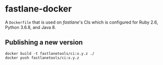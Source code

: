 # fastlane-docker

A `Dockerfile` that is used on _fastlane_'s CIs which is configured for Ruby 2.6, Python 3.6.8, and Java 8.

## Publishing a new version

```
docker build -t fastlanetools/ci:x.y.z ./
docker push fastlanetools/ci:x.y.z
```
